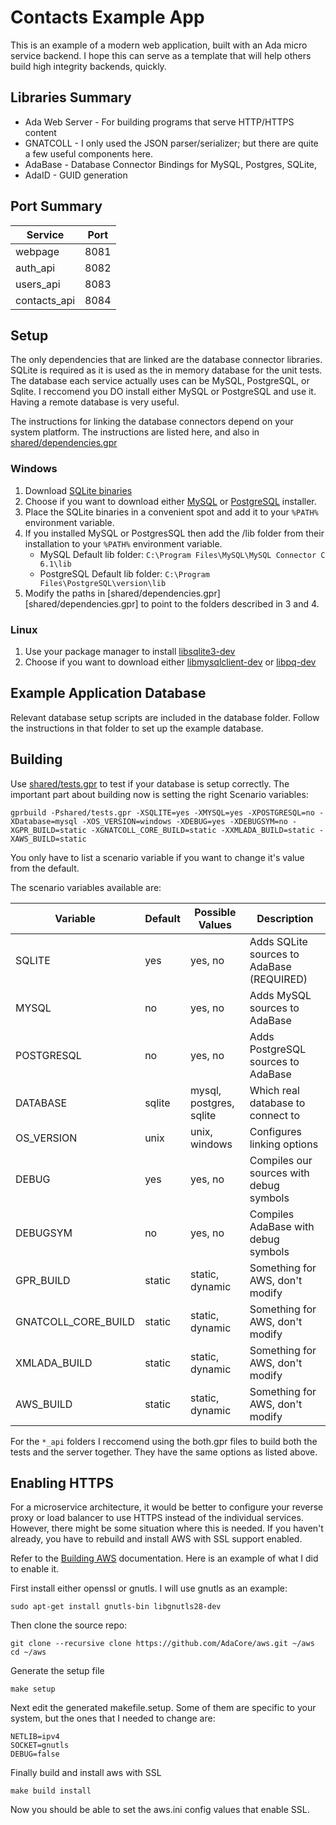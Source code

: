 
Contacts Example App
====================

This is an example of a modern web application, built with an Ada micro service backend. I hope this can serve as a template that will help others build high integrity backends, quickly.

Libraries Summary
-----------------

 * Ada Web Server - For building programs that serve HTTP/HTTPS content
 * GNATCOLL - I only used the JSON parser/serializer; but there are quite a few useful components here.
 * AdaBase - Database Connector Bindings for MySQL, Postgres, SQLite, 
 * AdaID - GUID generation

Port Summary
------------

 | Service        | Port |
 | -------------- | ---- |
 | webpage        | 8081 |
 | auth_api       | 8082 |
 | users_api      | 8083 |
 | contacts_api   | 8084 |

Setup
-----

The only dependencies that are linked are the database connector libraries.
SQLite is required as it is used as the in memory database for the unit tests.
The database each service actually uses can be MySQL, PostgreSQL, or Sqlite. 
I reccomend you DO install either MySQL or PostgreSQL and use it. Having a remote database is
very useful.

The instructions for linking the database connectors depend on your system platform.
The instructions are listed here, and also in [shared/dependencies.gpr](shared/dependencies.gpr)

### Windows

 1. Download [SQLite binaries](https://sqlite.org/download.html) 
 2. Choose if you want to download either [MySQL](https://dev.mysql.com/downloads/installer/) or [PostgreSQL](https://www.postgresql.org/download/) installer.
 3. Place the SQLite binaries in a convenient spot and add it to your `%PATH%` environment variable.
 4. If you installed MySQL or PostgresSQL then add the /lib folder from their installation to your `%PATH%` environment variable.
     * MySQL Default lib folder: `C:\Program Files\MySQL\MySQL Connector C 6.1\lib`
     * PostgreSQL Default lib folder: `C:\Program Files\PostgreSQL\version\lib`
 5. Modify the paths in [shared/dependencies.gpr][shared/dependencies.gpr] to point to the folders described in 3 and 4.

### Linux

 1. Use your package manager to install [libsqlite3-dev](https://packages.ubuntu.com/disco/libsqlite3-dev)
 2. Choose if you want to download either [libmysqlclient-dev](https://packages.ubuntu.com/disco/libmysqlclient-dev) or [libpq-dev](https://packages.ubuntu.com/disco/libpq-dev)

Example Application Database
----------------------------

Relevant database setup scripts are included in the database folder. Follow the instructions in that folder to set up the example database.

Building
--------

Use [shared/tests.gpr](shared/tests.gpr) to test if your database is setup correctly. The important part about building now is setting the right Scenario variables:

`gprbuild -Pshared/tests.gpr -XSQLITE=yes -XMYSQL=yes -XPOSTGRESQL=no -XDatabase=mysql -XOS_VERSION=windows -XDEBUG=yes -XDEBUGSYM=no -XGPR_BUILD=static -XGNATCOLL_CORE_BUILD=static -XXMLADA_BUILD=static -XAWS_BUILD=static`

You only have to list a scenario variable if you want to change it's value from the default.

The scenario variables available are:

 | Variable            | Default | Possible Values         | Description                               |
 | ------------------- | ------- | ----------------------- | ----------------------------------------- |
 | SQLITE              | yes     | yes, no                 | Adds SQLite sources to AdaBase (REQUIRED) |
 | MYSQL               | no      | yes, no                 | Adds MySQL sources to AdaBase             |
 | POSTGRESQL          | no      | yes, no                 | Adds PostgreSQL sources to AdaBase        |
 | DATABASE            | sqlite  | mysql, postgres, sqlite | Which real database to connect to         |
 | OS_VERSION          | unix    | unix, windows           | Configures linking options                |
 | DEBUG               | yes     | yes, no                 | Compiles our sources with debug symbols   |
 | DEBUGSYM            | no      | yes, no                 | Compiles AdaBase with debug symbols       |
 | GPR_BUILD           | static  | static, dynamic         | Something for AWS, don't modify           |
 | GNATCOLL_CORE_BUILD | static  | static, dynamic         | Something for AWS, don't modify           |
 | XMLADA_BUILD        | static  | static, dynamic         | Something for AWS, don't modify           |
 | AWS_BUILD           | static  | static, dynamic         | Something for AWS, don't modify           |

For the `*_api` folders I reccomend using the both.gpr files to build both the tests and the server together. They have
the same options as listed above.

Enabling HTTPS
--------------

For a microservice architecture, it would be better to configure your reverse proxy or load balancer to use HTTPS instead of the individual services. However, there might be some situation where this is needed. If you haven't already, you have to rebuild and install AWS with SSL support enabled.

Refer to the [Building AWS](https://docs.adacore.com/aws-docs/aws/building_aws.html) documentation. Here is an example of what I did to enable it.

First install either openssl or gnutls. I will use gnutls as an example:

    sudo apt-get install gnutls-bin libgnutls28-dev

Then clone the source repo:

    git clone --recursive clone https://github.com/AdaCore/aws.git ~/aws
    cd ~/aws

Generate the setup file

    make setup

Next edit the generated makefile.setup. Some of them are specific to your system, but the ones that I needed to change are:

    NETLIB=ipv4
    SOCKET=gnutls
    DEBUG=false

Finally build and install aws with SSL
    
    make build install

Now you should be able to set the aws.ini config values that enable SSL.
